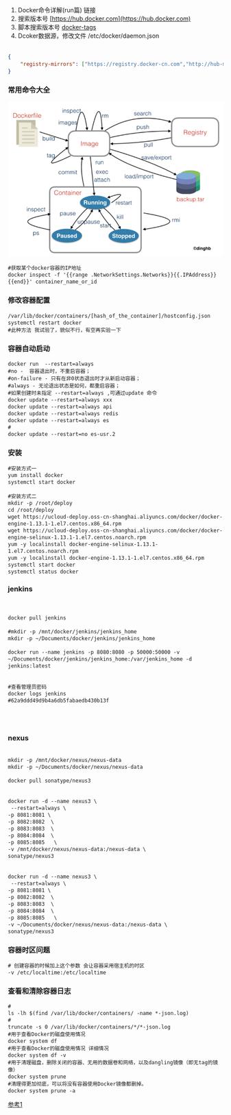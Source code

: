 1. Docker命令详解(run篇) 链接
2. 搜索版本号 [https://hub.docker.com](https://hub.docker.com)
3. 脚本搜索版本号 [docker-tags](https://blog.csdn.net/CodyGuo/article/details/86515354)
4. Dcoker数据源，修改文件 /etc/docker/daemon.json
```json

{ 
	"registry-mirrors": ["https://registry.docker-cn.com","http://hub-mirror.c.163.com","https://docker.mirrors.ustc.edu.cn"] 
}


```
### 常用命令大全

![1.png](./imgs/1.png)

```shell
#获取某个docker容器的IP地址
docker inspect -f '{{range .NetworkSettings.Networks}}{{.IPAddress}}{{end}}' container_name_or_id
```

### 修改容器配置

```shell
/var/lib/docker/containers/[hash_of_the_container]/hostconfig.json
systemctl restart docker
#此种方法 我试验了，貌似不行，有空再实验一下
```

### 容器自动启动

```shell
docker run  --restart=always 
#no -  容器退出时，不重启容器；
#on-failure - 只有在非0状态退出时才从新启动容器；
#always - 无论退出状态是如何，都重启容器；
#如果创建时未指定 --restart=always ,可通过update 命令
docker update --restart=always xxx
docker update --restart=always api
docker update --restart=always redis
docker update --restart=always es
#
docker update --restart=no es-usr.2
```


### 安装

```shell
#安装方式一
yum install docker
systemctl start docker

#安装方式二
mkdir -p /root/deploy
cd /root/deploy
wget https://ucloud-deploy.oss-cn-shanghai.aliyuncs.com/docker/docker-engine-1.13.1-1.el7.centos.x86_64.rpm
wget https://ucloud-deploy.oss-cn-shanghai.aliyuncs.com/docker/docker-engine-selinux-1.13.1-1.el7.centos.noarch.rpm
yum -y localinstall docker-engine-selinux-1.13.1-1.el7.centos.noarch.rpm
yum -y localinstall docker-engine-1.13.1-1.el7.centos.x86_64.rpm
systemctl start docker
systemctl status docker
```


### jenkins

```shell


docker pull jenkins

#mkdir -p /mnt/docker/jenkins/jenkins_home
mkdir -p ~/Documents/docker/jenkins/jenkins_home

docker run --name jenkins -p 8080:8080 -p 50000:50000 -v ~/Documents/docker/jenkins/jenkins_home:/var/jenkins_home -d jenkins:latest


#查看管理员密码
docker logs jenkins
#62a9ddd49d9b4a6db5fabaedb430b13f




```


### nexus

```shell

mkdir -p /mnt/docker/nexus/nexus-data
mkdir -p ~/Documents/docker/nexus/nexus-data

docker pull sonatype/nexus3 


docker run -d --name nexus3 \
 --restart=always \
-p 8081:8081 \
-p 8082:8082  \
-p 8083:8083  \
-p 8084:8084  \
-p 8085:8085   \
-v /mnt/docker/nexus/nexus-data:/nexus-data \
sonatype/nexus3


docker run -d --name nexus3 \
 --restart=always \
-p 8081:8081 \
-p 8082:8082  \
-p 8083:8083  \
-p 8084:8084  \
-p 8085:8085   \
-v ~/Documents/docker/nexus/nexus-data:/nexus-data \
sonatype/nexus3

```

### 容器时区问题

```shell
# 创建容器的时候加上这个参数 会让容器采用宿主机的时区
-v /etc/localtime:/etc/localtime 
```

### 查看和清除容器日志

```shell
#
ls -lh $(find /var/lib/docker/containers/ -name *-json.log)
#
truncate -s 0 /var/lib/docker/containers/*/*-json.log
#用于查看Docker的磁盘使用情况
docker system df
#用于查看Docker的磁盘使用情况 详细情况
docker system df -v
#用于清理磁盘，删除关闭的容器、无用的数据卷和网络，以及dangling镜像（即无tag的镜像）
docker system prune
#清理得更加彻底，可以将没有容器使用Docker镜像都删掉。
docker system prune -a
```
[参考1](https://developer.aliyun.com/article/272173)

